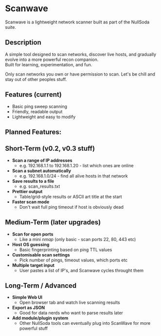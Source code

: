 # Scanwave

Scanwave is a lightweight network scanner built as part of the NullSoda suite.

## Description

A simple tool designed to scan networks, discover live hosts, and gradually evolve into a more powerful recon companion.  
Built for learning, experimentation, and fun.

Only scan networks you own or have permission to scan. Let's be chill and stay out of other peoples stuff.

## Features (current)

- Basic ping sweep scanning
- Friendly, readable output
- Lightweight and easy to modify

## Planned Features:

## Short-Term (v0.2, v0.3 stuff)

- **Scan a range of IP addresses**
    - e.g. 192.168.1.1 to 192.168.1.20 - list which ones are online
- **Scan a subnet automatically**
    - e.g. 192.168.1.0/24 - find all alive hosts in that network
- **Save results to a file**
    - e.g. scan_results.txt
- **Prettier output**
    - Table/grid-style results or ASCII art title at the start
- **Faster scan mode**
    - Don't wait full ping timeout if host is obviously dead

## Medium-Term (later upgrades)

- **Scan for open ports**
    - Like a mini *nmap* (only basic - scan ports 22, 80, 443 etc)
- **Host OS guessing**
    - Basic fingerprinting based on ping TTL values
- **Customisable scan settings**
    - Pick number of pings, timeout values, which ports etc
- **Multiple target input**
    - User pastes a list of IP's, and Scanwave cycles throught them

## Long-Term / Advanced 

- **Simple Web UI**
    - Open browser tab and watch live scanning results
- **Export as JSON**
    - Good for data nerds who want to parse results later
- **Add module/plugin system**
    - Other NullSoda tools can eventually plug into ScanWave for more powerful stuff



